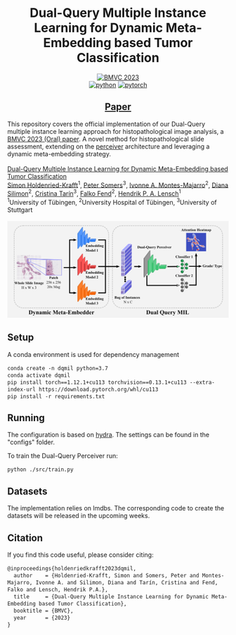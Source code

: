 <div align="center">

# Dual-Query Multiple Instance Learning for Dynamic Meta-Embedding based Tumor Classification

[![BMVC 2023](https://img.shields.io/badge/British_Machine_Vision_Conference_2023_(Oral)-BMVC_2023-4b44ce.svg)](https://papers.bmvc2023.org/0575.pdf)
<br>
[![python](https://img.shields.io/badge/-Python_3.7-blue?logo=python&logoColor=white)](https://github.com/pre-commit/pre-commit)
[![pytorch](https://img.shields.io/badge/PyTorch_1.12-ee4c2c?logo=pytorch&logoColor=white)](https://pytorch.org/get-started/locally/)
</div>

<div align="center">

## [Paper](https://papers.bmvc2023.org/0575.pdf)
</div>

This repository covers the official implementation of our Dual-Query multiple instance learning approach for histopathological image analysis, a [BMVC 2023 (Oral) paper](https://papers.bmvc2023.org/0575.pdf). A novel method for histopathological slide assessment, extending on the [perceiver](http://proceedings.mlr.press/v139/jaegle21a/jaegle21a.pdf) architecture and leveraging a dynamic meta-embedding strategy.
<br><br>
[Dual-Query Multiple Instance Learning for Dynamic Meta-Embedding based Tumor Classification](https://papers.bmvc2023.org/0575.pdf)<br>
[Simon Holdenried-Krafft](https://www.grk2543.uni-stuttgart.de/en/team/Holdenried-Krafft/)<sup>1</sup>, [Peter Somers](https://www.grk2543.uni-stuttgart.de/en/team/Somers-00001/)<sup>3</sup>, [Ivonne A. Montes-Majarro](https://www.grk2543.uni-stuttgart.de/team/Montes-Mojarro/)<sup>2</sup>, [Diana Silimon](https://www.grk2543.uni-stuttgart.de/en/team/Silimon/)<sup>2</sup>, [Cristina Tarín](https://www.grk2543.uni-stuttgart.de/en/team/Tarin-Sauer-00003/)<sup>3</sup>, [Falko Fend](https://www.grk2543.uni-stuttgart.de/en/team/Fend/)<sup>2</sup>, [Hendrik P. A. Lensch](https://uni-tuebingen.de/en/faculties/faculty-of-science/departments/computer-science/lehrstuehle/computergrafik/computer-graphics/staff/prof-dr-ing-hendrik-lensch/)<sup>1</sup><br>
<sup>1</sup>University of Tübingen, <sup>2</sup>University Hospital of Tübingen, <sup>3</sup>University of Stuttgart
<br><br>
![](images/overview.jpg)

## Setup

A conda environment is used for dependency management

```
conda create -n dqmil python=3.7
conda activate dqmil
pip install torch==1.12.1+cu113 torchvision==0.13.1+cu113 --extra-index-url https://download.pytorch.org/whl/cu113
pip install -r requirements.txt
```
## Running

The configuration is based on [hydra](https://hydra.cc/). The settings can be found in the "configs" folder.

To train the Dual-Query Perceiver run:

```
python ./src/train.py 
```

## Datasets

The implementation relies on lmdbs. The corresponding code to create the datasets will be released in the upcoming weeks. 

## Citation

If you find this code useful, please consider citing:

```
@inproceedings{holdenriedkrafft2023dqmil,
  author    = {Holdenried-Krafft, Simon and Somers, Peter and Montes-Majarro, Ivonne A. and Silimon, Diana and Tarín, Cristina and Fend, Falko and Lensch, Hendrik P.A.},
  title     = {Dual-Query Multiple Instance Learning for Dynamic Meta-Embedding based Tumor Classification},
  booktitle = {BMVC},
  year      = {2023}
}
```
